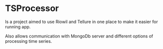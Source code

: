 # TSProcessor
Is a project aimed to use Riowil and Tellure in one place to make it easier for running app. 

Also allows communication with MongoDb server and different options of processing time series.
